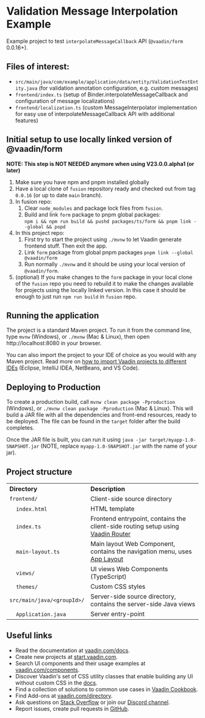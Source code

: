# Validation Message Interpolation Example

Example project to test `interpolateMessageCallback` API (`@vaadin/form` 0.0.16+).

## Files of interest:

- `src/main/java/com/example/application/data/entity/ValidationTestEntity.java` (for validation annotation configuration, e.g. custom messages)
- `frontend/index.ts` (setup of Binder.interpolateMessageCallback and configuration of message localizations)
- `frontend/localization.ts` (custom MessageInterpolator implementation for easy use of interpolateMessageCallback API with additional features)

## Initial setup to use locally linked version of @vaadin/form

**NOTE: This step is NOT NEEDED anymore when using V23.0.0.alpha1 (or later)**

1. Make sure you have npm and pnpm installed globally 
1. Have a local clone of `fusion` repository ready and checked out from tag `0.0.16` (or up to date `main` branch).
1. In fusion repo:
   1. Clear `node_modules` and package lock files from `fusion`.
   1. Build and link `form` package to pnpm global packages:  
      `npm i && npm run build && pushd packages/ts/form && pnpm link --global && popd`
1. In this project repo:
   1. First try to start the project using `./mvnw` to let Vaadin generate frontend stuff. Then exit the app.
   1. Link `form` package from global pnpm packages `pnpm link --global @vaadin/form`
   1. Run normally `./mvnw` and it should be using your local version of `@vaadin/form`.
1. (optional) If you make changes to the `form` package in your local clone of the `fusion` repo you need to rebuild it to make the changes available for projects using the locally linked version. In this case it should be enough to just run `npm run build` in `fusion` repo.




## Running the application

The project is a standard Maven project. To run it from the command line,
type `mvnw` (Windows), or `./mvnw` (Mac & Linux), then open
http://localhost:8080 in your browser.

You can also import the project to your IDE of choice as you would with any
Maven project. Read more on [how to import Vaadin projects to different 
IDEs](https://vaadin.com/docs/latest/flow/guide/step-by-step/importing) (Eclipse, IntelliJ IDEA, NetBeans, and VS Code).

## Deploying to Production

To create a production build, call `mvnw clean package -Pproduction` (Windows),
or `./mvnw clean package -Pproduction` (Mac & Linux).
This will build a JAR file with all the dependencies and front-end resources,
ready to be deployed. The file can be found in the `target` folder after the build completes.

Once the JAR file is built, you can run it using
`java -jar target/myapp-1.0-SNAPSHOT.jar` (NOTE, replace
`myapp-1.0-SNAPSHOT.jar` with the name of your jar).

## Project structure

<table style="width:100%; text-align: left;">
  <tr><th>Directory</th><th>Description</th></tr>
  <tr><td><code>frontend/</code></td><td>Client-side source directory</td></tr>
  <tr><td>&nbsp;&nbsp;&nbsp;&nbsp;<code>index.html</code></td><td>HTML template</td></tr>
  <tr><td>&nbsp;&nbsp;&nbsp;&nbsp;<code>index.ts</code></td><td>Frontend entrypoint, contains the client-side routing setup using <a href="https://vaadin.com/router">Vaadin Router</a></td></tr>
  <tr><td>&nbsp;&nbsp;&nbsp;&nbsp;<code>main-layout.ts</code></td><td>Main layout Web Component, contains the navigation menu, uses <a href="https://vaadin.com/components/vaadin-app-layout">App Layout</a></td></tr>
  <tr><td>&nbsp;&nbsp;&nbsp;&nbsp;<code>views/</code></td><td>UI views Web Components (TypeScript)</td></tr>
  <tr><td>&nbsp;&nbsp;&nbsp;&nbsp;<code>themes/</code></td><td>Custom  
CSS styles</td></tr>
  <tr><td><code>src/main/java/&lt;groupId&gt;/</code></td><td>Server-side 
source directory, contains the server-side Java views</td></tr>
  <tr><td>&nbsp;&nbsp;&nbsp;&nbsp;<code>Application.java</code></td><td>Server entry-point</td></tr>
</table>

## Useful links

- Read the documentation at [vaadin.com/docs](https://vaadin.com/docs/latest/).
- Create new projects at [start.vaadin.com](https://start.vaadin.com/).
- Search UI components and their usage examples at [vaadin.com/components](https://vaadin.com/components).
- Discover Vaadin's set of CSS utility classes that enable building any UI without custom CSS in the [docs](https://vaadin.com/docs/latest/ds/foundation/utility-classes).
- Find a collection of solutions to common use cases in [Vaadin Cookbook](https://cookbook.vaadin.com/).
- Find Add-ons at [vaadin.com/directory](https://vaadin.com/directory).
- Ask questions on [Stack Overflow](https://stackoverflow.com/questions/tagged/vaadin) or join our [Discord channel](https://discord.gg/MYFq5RTbBn).
- Report issues, create pull requests in [GitHub](https://github.com/vaadin/platform).
